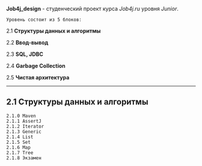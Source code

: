 **Job4j_design** - студенческий проект курса *Job4j.ru* уровня *Junior*.

    Уровень состоит из 5 блоков:
2.1 **Структуры данных и алгоритмы**

2.2 **Ввод-вывод**

2.3 **SQL, JDBC**

2.4 **Garbage Collection**

2.5 **Чистая архитектура**

---

## 2.1 Структуры данных и алгоритмы

    2.1.0 Maven
    2.1.1 AssertJ
    2.1.2 Iterator
    2.1.3 Generic
    2.1.4 List
    2.1.5 Set
    2.1.6 Map
    2.1.7 Tree
    2.1.8 Экзамен


